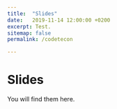 ```yaml
---
title:  "Slides"
date:   2019-11-14 12:00:00 +0200
excerpt: Test.
sitemap: false
permalink: /codetecon

---
```


# Slides

You will find them here.

